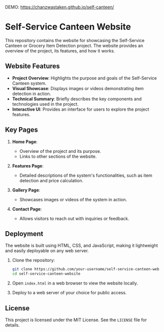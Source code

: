 DEMO: https://chanzwastaken.github.io/self-canteen/

# Self-Service Canteen Website

This repository contains the website for showcasing the Self-Service Canteen or Grocery Item Detection project. The website provides an overview of the project, its features, and how it works.

## Website Features

- **Project Overview**: Highlights the purpose and goals of the Self-Service Canteen system.
- **Visual Showcase**: Displays images or videos demonstrating item detection in action.
- **Technical Summary**: Briefly describes the key components and technologies used in the project.
- **Interactive UI**: Provides an interface for users to explore the project features.

## Key Pages

1. **Home Page**:
   - Overview of the project and its purpose.
   - Links to other sections of the website.

2. **Features Page**:
   - Detailed descriptions of the system's functionalities, such as item detection and price calculation.

3. **Gallery Page**:
   - Showcases images or videos of the system in action.

4. **Contact Page**:
   - Allows visitors to reach out with inquiries or feedback.

## Deployment

The website is built using HTML, CSS, and JavaScript, making it lightweight and easily deployable on any web server.

1. Clone the repository:
   ```bash
   git clone https://github.com/your-username/self-service-canteen-website.git
   cd self-service-canteen-website
   ```

2. Open `index.html` in a web browser to view the website locally.

3. Deploy to a web server of your choice for public access.

## License

This project is licensed under the MIT License. See the `LICENSE` file for details.


